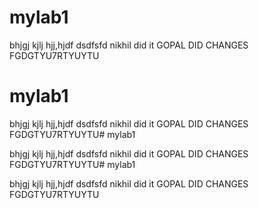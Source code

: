 # mylab1

bhjgj kjlj
hjj,hjdf
dsdfsfd 
nikhil did it
GOPAL DID CHANGES
FGDGTYU7RTYUYTU
# mylab1

bhjgj kjlj
hjj,hjdf
dsdfsfd 
nikhil did it
GOPAL DID CHANGES
FGDGTYU7RTYUYTU# mylab1

bhjgj kjlj
hjj,hjdf
dsdfsfd 
nikhil did it
GOPAL DID CHANGES
FGDGTYU7RTYUYTU# mylab1

bhjgj kjlj
hjj,hjdf
dsdfsfd 
nikhil did it
GOPAL DID CHANGES
FGDGTYU7RTYUYTU
